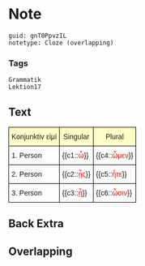 # Note
```
guid: gnT0PpvzIL
notetype: Cloze (overlapping)
```

### Tags
```
Grammatik
Lektion17
```

## Text
<style type="text/css">
table  {border-collapse:collapse;border-spacing:0;}
table td{border-color:black;border-style:solid;border-width:1px;font-family:Arial, sans-serif;font-size:14px;
  overflow:hidden;padding:10px 5px;word-break:normal;}
table th{border-color:black;border-style:solid;border-width:1px;font-family:Arial, sans-serif;font-size:14px;
  font-weight:normal;overflow:hidden;padding:10px 5px;word-break:normal;background-color:#ffffc7;}
</style>
<table>
<thead>
<tr><th>Konjunktiv εἰμί</th><th>Singular</th><th>Plural</th></tr>
</thead>
<tbody>
<tr><td>1. Person </td><td>{{c1::<span style="color: rgb(255, 0, 0);">ὦ</span>}}
</td><td>{{c4::<span style="color: rgb(255, 0, 0);">ὦμεν</span>}}
</td></tr>
<tr><td>2. Person </td><td>{{c2::<span style="color: rgb(255, 0, 0);">ᾖς</span>}}
</td><td>{{c5::<span style="color: rgb(255, 0, 0);">ἦτε</span>}}
</td></tr>
<tr><td>3. Person </td><td>{{c3::<span style="color: rgb(255, 0, 0);">ᾖ</span>}}
</td><td>{{c6::<span style="color: rgb(255, 0, 0);">ὦσιν</span>}}
</td></tr>
</tbody>
</table><style type="text/css">
.tg  {border-collapse:collapse;border-spacing:0;}
.tg td{border-color:black;border-style:solid;border-width:1px;font-family:Arial, sans-serif;font-size:14px;
  overflow:hidden;padding:10px 5px;word-break:normal;}
.tg th{border-color:black;border-style:solid;border-width:1px;font-family:Arial, sans-serif;font-size:14px;
  font-weight:normal;overflow:hidden;padding:10px 5px;word-break:normal;}
.tg .tg-f8xd{background-color:#ffffc7;border-color:inherit;text-align:left;vertical-align:bottom}
.tg .tg-qnro{border-color:inherit;color:#000000;text-align:left;vertical-align:bottom}
.tg .tg-za14{border-color:inherit;text-align:left;vertical-align:bottom}
</style>

## Back Extra


## Overlapping

